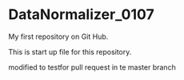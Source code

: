 # DataNormalizer_0107
My first repository on Git Hub.

This is start up file for this repository.

modified to testfor pull request in te master branch
